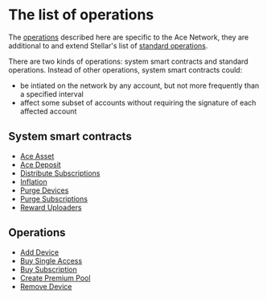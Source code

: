 # The list of operations


The [operations][1] described here are specific to the Ace Network, they are additional to and extend Stellar's list of [standard operations][2].

There are two kinds of operations: system smart contracts and standard operations.
Instead of other operations, system smart contracts could:

-  be intiated on the network by any account, but not more frequently than a specified interval
-  affect some subset of accounts without requiring the signature of each affected account


## System smart contracts

- [Ace Asset](ace-asset.md)
- [Ace Deposit](ace-deposit.md)
- [Distribute Subscriptions](distribute-subscriptions.md)
- [Inflation](inflation.md)
- [Purge Devices](purge-devices.md)
- [Purge Subscriptions](purge-subscriptions.md)
- [Reward Uploaders](reward-uploaders.md)


## Operations

- [Add Device](add-device.md)
- [Buy Single Access](buy-single-access.md)
- [Buy Subscription](buy-subscription.md)
- [Create Premium Pool](create-premium-pool.md)
- [Remove Device](remove-device.md)


[1]: ../glossary/operations.md
[2]: https://developers.stellar.org/docs/start/list-of-operations/
